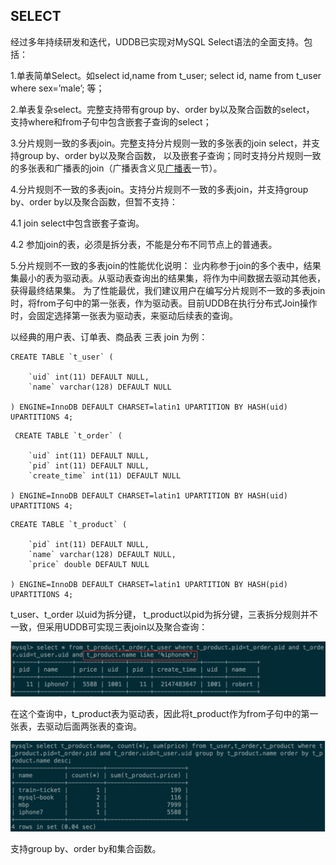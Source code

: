 

## SELECT

经过多年持续研发和迭代，UDDB已实现对MySQL Select语法的全面支持。包括：

1.单表简单Select。如select id,name from t_user; select id, name from t_user where sex=’male’; 等；

2.单表复杂select。完整支持带有group by、order by以及聚合函数的select，
支持where和from子句中包含嵌套子查询的select；

3.分片规则一致的多表join。完整支持分片规则一致的多张表的join select，并支持group by、order by以及聚合函数，
以及嵌套子查询；同时支持分片规则一致的多张表和广播表的join（广播表含义见[广播表](uddb/broadcast)一节）。

4.分片规则不一致的多表join。支持分片规则不一致的多表join，并支持group by、order by以及聚合函数，但暂不支持：

4.1 join select中包含嵌套子查询。

4.2 参加join的表，必须是拆分表，不能是分布不同节点上的普通表。

5.分片规则不一致的多表join的性能优化说明：
业内称参于join的多个表中，结果集最小的表为驱动表。从驱动表查询出的结果集，将作为中间数据去驱动其他表，获得最终结果集。
为了性能最优，我们建议用户在编写分片规则不一致的多表join时，将from子句中的第一张表，作为驱动表。目前UDDB在执行分布式Join操作时，会固定选择第一张表为驱动表，来驱动后续表的查询。

以经典的用户表、订单表、商品表 三表 join 为例：
```
CREATE TABLE `t_user` (

    `uid` int(11) DEFAULT NULL,
    `name` varchar(128) DEFAULT NULL

) ENGINE=InnoDB DEFAULT CHARSET=latin1 UPARTITION BY HASH(uid)
UPARTITIONS 4; 
```
```
 CREATE TABLE `t_order` (

    `uid` int(11) DEFAULT NULL,
    `pid` int(11) DEFAULT NULL,
    `create_time` int(11) DEFAULT NULL

) ENGINE=InnoDB DEFAULT CHARSET=latin1 UPARTITION BY HASH(uid)
UPARTITIONS 4; 
```
```
CREATE TABLE `t_product` (

    `pid` int(11) DEFAULT NULL,
    `name` varchar(128) DEFAULT NULL,
    `price` double DEFAULT NULL

) ENGINE=InnoDB DEFAULT CHARSET=latin1 UPARTITION BY HASH(pid)
UPARTITIONS 4; 
```
t_user、t_order 以uid为拆分键，
t_product以pid为拆分键，三表拆分规则并不一致，但采用UDDB可实现三表join以及聚合查询：

![image](/images/compatible/uddb0325.png)

在这个查询中，t_product表为驱动表，因此将t_product作为from子句中的第一张表，去驱动后面两张表的查询。

![image](/images/compatible/uddb0326.png)

支持group by、order by和集合函数。

